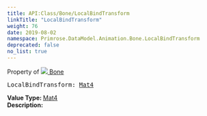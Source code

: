 ```yaml
---
title: API:Class/Bone/LocalBindTransform
linkTitle: "LocalBindTransform"
weight: 76
date: 2019-08-02
namespace: Primrose.DataModel.Animation.Bone.LocalBindTransform
deprecated: false
no_list: true
---
```

Property of <a href="/docs/api-reference/Class/Bone"><img src="/icons/silk/bone.png"/>&nbsp;Bone</a>
<pre class="method-declaration">
LocalBindTransform: <a class="type" href="/docs/api-reference/DataType/Mat4">Mat4</a></pre>
<b>Value Type: </b>
<a class="type" href="/docs/api-reference/DataType/Mat4">Mat4</a>
<br/>
<b>Description: </b>